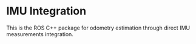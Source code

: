 # IMU Integration

This is the ROS C++ package for odometry estimation through direct IMU measurements integration.